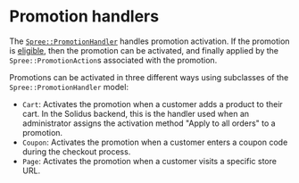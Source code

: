 # Promotion handlers

The [`Spree::PromotionHandler`][promotion-handler] handles promotion
activation. If the promotion is [eligible][eligibility], then the promotion can
be activated, and finally applied by the `Spree::PromotionAction`s associated
with the promotion. 

Promotions can be activated in three different ways using subclasses of the
`Spree::PromotionHandler` model:

- `Cart`: Activates the promotion when a customer adds a product to their cart.
  In the Solidus backend, this is the handler used when an administrator assigns
  the activation method "Apply to all orders" to a promotion.
- `Coupon`: Activates the promotion when a customer enters a coupon code during
  the checkout process.
- `Page`: Activates the promotion when a customer visits a specific store URL.

[promotion-handler]: https://github.com/solidusio/solidus/blob/master/core/app/models/spree/promotion_handler/shipping.rb
[eligibility]: overview.md#eligibility

<!-- TODO:
  This article is a stub. If there's no reason to expand it, let's put it back
  into the overview.md article.

  I can see the coupon and page handlers becoming their own standalone articles.
-->
